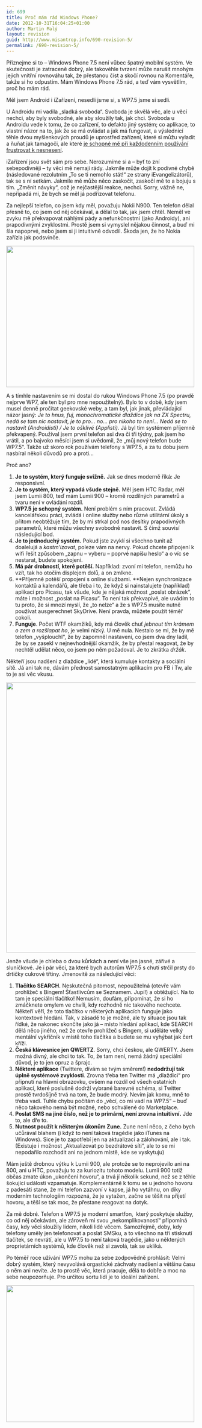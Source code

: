 ```yaml
---
id: 699
title: Proč mám rád Windows Phone?
date: 2012-10-31T16:04:25+01:00
author: Martin Malý
layout: revision
guid: http://www.misantrop.info/690-revision-5/
permalink: /690-revision-5/
---
```

Přiznejme si to &#8211; Windows Phone 7.5 není vůbec špatný mobilní systém. Ve skutečnosti je zatraceně dobrý, ale takovéhle tvrzení může narušit mnohým jejich vnitřní rovnováhu tak, že přestanou číst a skočí rovnou na Komentáře, takže si ho odpustím. Mám Windows Phone 7.5 rád, a teď vám vysvětlím, proč ho mám rád.

<!--more-->

Měl jsem Android i iZařízení, nesedli jsme si, s WP7.5 jsme si sedli.

U Androidu mi vadila &#8222;sladká svoboda&#8220;. Svoboda je skvělá věc, ale u věcí nechci, aby byly svobodné, ale aby sloužily tak, jak chci. Svoboda u Androidu vede k tomu, že co zařízení, to defakto jiný systém; co aplikace, to vlastní názor na to, jak že se má ovládat a jak má fungovat, a výslednicí těhle dvou myšlenkových proudů je uprostřed zařízení, které si můžu vyladit a ňuňat jak tamagoči, ale které [je schopné mě při každodenním používání frustrovat k nesnesení](http://www.misantrop.info/galaxy-tab-2-7-0-a-androidi-tablety-vubec/).

iZařízení jsou svět sám pro sebe. Nerozumíme si a &#8211; byť to zní sebepodivněji &#8211; ty věci mě nemají rády. Jakmile může dojít k podivné chybě (následované rezolutním &#8222;To se ti nemohlo stát!&#8220; ze strany iEvangelizátorů), tak se s ní setkám. Jakmile mě může něco zaskočit, zaskočí mě to a bojuju s tím. &#8222;Změnit návyky&#8220;, což je nejčastější reakce, nechci. Sorry, vážně ne, nepřipadá mi, že bych se měl já podřizovat telefonu.

Za nejlepší telefon, co jsem kdy měl, považuju Nokii N900. Ten telefon dělal přesně to, co jsem od něj očekával, a dělal to tak, jak jsem chtěl. Neměl ve zvyku mě překvapovat náhlými pády a nefunkčnostmi (jako Androidy), ani prapodivnými zvyklostmi. Prostě jsem si vymyslel nějakou činnost, a buď mi šla napoprvé, nebo jsem si ji intuitivně odvodil. Škoda jen, že ho Nokia zařízla jak podsvinče.

<a href="http://www.misantrop.info/windows-phone-7-5/6701382721_7605f2b07c/" rel="attachment wp-att-49"><img class="aligncenter size-full wp-image-49" title="Win Phone 7.5" src="http://www.misantrop.info/wp-content/uploads/2012/10/6701382721_7605f2b07c.jpg" alt="" width="500" height="375" /></a>

A s tímhle nastavením se mi dostal do rukou Windows Phone 7.5 (po pravdě nejprve WP7, ale ten byl pro mne nepoužitelný). Bylo to v době, kdy jsem musel denně pročítat geekovské weby, a tam byl, jak jinak, převládající názor jasný: _Je to hnus, fuj, monochromatické dlaždice jak na ZX Spectru, nedá se tam nic nastavit, je to pro&#8230; no&#8230; pro nikoho to není&#8230; Nedá se to nastavit (Androidisti) / Je to ošklivé (Applisti)._ Já byl tím systémem příjemně překvapený. Používal jsem první telefon asi dva či tři týdny, pak jsem ho vrátil, a po bajvoko měsíci jsem si uvědomil, že &#8222;můj nový telefon bude WP7.5&#8220;. Takže už skoro rok používám telefony s WP7.5, a za tu dobu jsem nasbíral několi důvodů pro a proti&#8230;

Proč ano?

  1. **Je to systém, který funguje svižně.** Jak se dnes moderně říká: Je responsivní.
  2. **Je to systém, který vypadá všude stejně.** Měl jsem HTC Radar, měl jsem Lumii 800, teď mám Lumii 900 &#8211; kromě rozdílných parametrů a tvaru není v ovládání rozdíl.
  3. **WP7.5 je schopný systém.** Není problém s ním pracovat. Zvládá kancelářskou práci, zvládá i online služby nebo různé utilitární úkoly a přitom neobtěžuje tím, že by mi strkal pod nos desítky prapodivných parametrů, které můžu všechny svobodně nastavit. S čímž souvisí následující bod.
  4. **Je to jednoduchý systém.** Pokud jste zvyklí si všechno tunit až doalelujá a _kastm&#8217;izovat_, poleze vám na nervy. Pokud chcete připojení k wifi řešit způsobem &#8222;zapnu &#8211; vyberu &#8211; poprvé napíšu heslo&#8220; a o víc se nestarat, budete spokojeni.
  5. **Má pár drobností, které potěší.** Například: zvoní mi telefon, nemůžu ho vzít, tak ho otočím displejem dolů, a on zmlkne.
  6. **Příjemně potěší propojení s online službami. **Nejen synchronizace kontaktů a kalendářů, ale třeba i to, že když si nainstalujete (například) aplikaci pro Picasu, tak všude, kde je nějaká možnost &#8222;poslat obrázek&#8220;, máte i možnost &#8222;poslat na Picasu&#8220;. To není tak překvapivé, ale uvádím to tu proto, že si mnozí myslí, že &#8222;to nelze&#8220; a že s WP7.5 musíte nutně používat ausgerechnet SkyDrive. Není pravda, můžete použít téměř cokoli.
  7. **Funguje**. Počet WTF okamžiků, kdy má člověk chuť _jebnout tím krámem o zem a rozšlapat ho_, je velmi nízký. U mě nula. Nestalo se mi, že by mě telefon &#8222;vyšplouchl&#8220;, že by zapomněl nastavení, co jsem dva dny ladil, že by se zasekl v nejnevhodnější okamžik, že by přestal reagovat, že by nechtěl udělat něco, co jsem po něm požadoval. Je to zkrátka _držák_.

Někteří jsou nadšení z dlaždice &#8222;lidé&#8220;, která kumuluje kontakty a sociální sítě. Já ani tak ne, dávám přednost samostatným aplikacím pro FB i Tw, ale to je asi věc vkusu.

<a href="http://www.misantrop.info/nokia-lumia-900-v-kapse/wp_000176/" rel="attachment wp-att-564"><img class="aligncenter size-full wp-image-564" title="WP_000176" src="http://www.misantrop.info/wp-content/uploads/2012/10/WP_000176.jpg" alt="" width="538" height="717" /></a>

Jenže všude je chleba o dvou kůrkách a není vše jen jasné, zářivé a sluníčkové. Je i pár věcí, za které bych autorům WP7.5 s chutí strčil prsty do drtičky cukrové třtiny. Jmenovitě za následující věci:

  1. **Tlačítko SEARCH.** Neskutečná pitomost, nepoužitelná (otevře vám prohlížeč s Bingem! Šťastlivcům se Seznamem. Jupí!) a obtěžující. Na to tam je speciální tlačítko! Nemusím, doufám, připomínat, že si ho zmáčknete omylem ve chvíli, kdy rozhodně nic takového nechcete. Někteří věří, že toto tlačítko v některých aplikacích funguje jako kontextové hledání. Tak, v zásadě to je možné, ale ty situace jsou tak řídké, že nakonec skončíte jako já &#8211; místo hledání aplikací, kde SEARCH dělá něco jiného, než že otevře prohlížeč s Bingem, si uděláte velký mentální vykřičník v místě toho tlačítka a budete se mu vyhýbat jak čert kříži.
  2. **Česká klávesnice jen QWERTZ**. Sorry, chci českou, ale QWERTY. Jsem možná divný, ale chci to tak. To, že tam není, nemá žádný speciální důvod, je to jen opruz a šprajc.
  3. **Některé aplikace** (Twittere, dívám se tvým směrem!) **nedodržují tak úplně systémové zvyklosti**. Zrovna třeba ten Twitter má &#8222;dlaždici&#8220; pro připnutí na hlavní obrazovku, ovšem na rozdíl od všech ostatních aplikací, které poslušně dodrží vybrané barevné schéma, si Twitter prostě tvrdošíjně trvá na tom, že bude modrý. Nevím jak komu, mně to třeba vadí. Tuhle chybu počítám do &#8222;věcí, co mi vadí na WP7.5&#8220; &#8211; buď něco takového nemá být možné, nebo schválené do Marketplace.
  4. **Poslat SMS na jiné číslo, než je to primární, není zrovna intuitivní.** Jde to, ale dře to.
  5. **Nutnost použít k některým úkonům Zune.** Zune není něco, z čeho bych učůrával blahem (i když to není taková tragédie jako iTunes na Windows). Sice je to zapotřebí jen na aktualizaci a zálohování, ale i tak. (Existuje i možnost &#8222;Aktualizovat po bezdrátové síti&#8220;, ale to se mi nepodařilo rozchodit ani na jednom místě, kde se vyskytuju)

Mám ještě drobnou výtku k Lumii 900, ale protože se to neprojevilo ani na 800, ani u HTC, považuju to za kuriozitu tohoto modelu. Lumii 900 totiž občas zmate úkon &#8222;ukončení hovoru&#8220;, a trvá jí několik sekund, než se z téhle šokující události vzpamatuje. Komplementárně k tomu se u jednoho hovoru z padesáti stane, že mi telefon zazvoní v kapse, já ho vytáhnu, on díky moderním technologiím rozpozná, že je vytažen, začne se těšit na přijetí hovoru, a těší se tak moc, že přestane reagovat na dotyk.

Za mě dobré. Telefon s WP7.5 je moderní smartfon,  který poskytuje služby, co od něj očekávám, ale zároveň mi svou &#8222;nekomplikovaností&#8220; připomíná časy, kdy věci sloužily lidem, nikoli lidé věcem. Samozřejmě, doby, kdy telefony uměly jen telefonovat a poslat SMSku, a to všechno na tři stisknutí tlačítek, se nevrátí, ale u WP7.5 to není taková tragédie, jako u některých proprietárních systémů, kde člověk než si zavolá, tak se ukliká.

Po téměř roce užívání WP7.5 mohu za sebe zodpovědně prohlásit: Velmi dobrý systém, který nevyvolává orgastické záchvaty nadšení a většinu času o něm ani nevíte. Je to prostě věc, která pracuje, dělá to dobře a moc na sebe neupozorňuje. Pro určitou sortu lidí je to ideální zařízení.

<a href="http://www.misantrop.info/?attachment_id=691" rel="attachment wp-att-691"><img class="aligncenter size-medium wp-image-691" title="lumia-900" src="http://www.misantrop.info/wp-content/uploads/2012/10/lumia-900-500x363.jpg" alt="" width="500" height="363" srcset="https://www.misantrop.info/wp-content/uploads/2012/10/lumia-900-500x363.jpg 500w, https://www.misantrop.info/wp-content/uploads/2012/10/lumia-900-200x145.jpg 200w, https://www.misantrop.info/wp-content/uploads/2012/10/lumia-900.jpg 700w" sizes="(max-width: 500px) 100vw, 500px" /></a>
